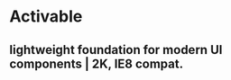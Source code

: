 Activable
=========

lightweight foundation for modern UI components | 2K, IE8 compat.
-----------------------------------------------------------------

